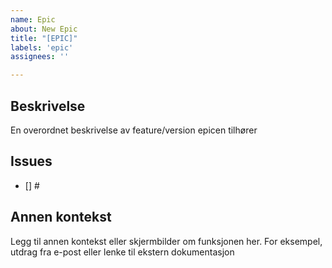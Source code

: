 ```yaml
---
name: Epic
about: New Epic
title: "[EPIC]"
labels: 'epic'
assignees: ''

---
```


## Beskrivelse
En overordnet beskrivelse av feature/version epicen tilhører

## Issues
- [] #

## Annen kontekst
Legg til annen kontekst eller skjermbilder om funksjonen her. For eksempel, utdrag fra e-post eller lenke til ekstern dokumentasjon
